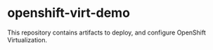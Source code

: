 # openshift-virt-demo
This repository contains artifacts to deploy, and configure OpenShift Virtualization.